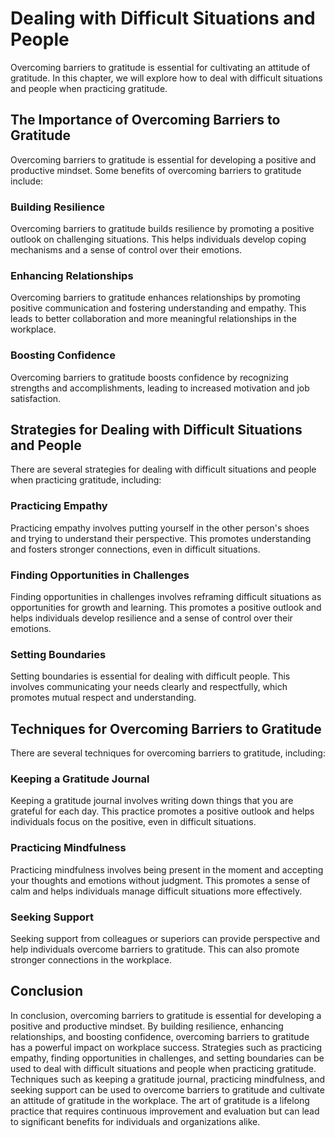 Dealing with Difficult Situations and People
=========================================================================================

Overcoming barriers to gratitude is essential for cultivating an attitude of gratitude. In this chapter, we will explore how to deal with difficult situations and people when practicing gratitude.

The Importance of Overcoming Barriers to Gratitude
--------------------------------------------------

Overcoming barriers to gratitude is essential for developing a positive and productive mindset. Some benefits of overcoming barriers to gratitude include:

### Building Resilience

Overcoming barriers to gratitude builds resilience by promoting a positive outlook on challenging situations. This helps individuals develop coping mechanisms and a sense of control over their emotions.

### Enhancing Relationships

Overcoming barriers to gratitude enhances relationships by promoting positive communication and fostering understanding and empathy. This leads to better collaboration and more meaningful relationships in the workplace.

### Boosting Confidence

Overcoming barriers to gratitude boosts confidence by recognizing strengths and accomplishments, leading to increased motivation and job satisfaction.

Strategies for Dealing with Difficult Situations and People
-----------------------------------------------------------

There are several strategies for dealing with difficult situations and people when practicing gratitude, including:

### Practicing Empathy

Practicing empathy involves putting yourself in the other person's shoes and trying to understand their perspective. This promotes understanding and fosters stronger connections, even in difficult situations.

### Finding Opportunities in Challenges

Finding opportunities in challenges involves reframing difficult situations as opportunities for growth and learning. This promotes a positive outlook and helps individuals develop resilience and a sense of control over their emotions.

### Setting Boundaries

Setting boundaries is essential for dealing with difficult people. This involves communicating your needs clearly and respectfully, which promotes mutual respect and understanding.

Techniques for Overcoming Barriers to Gratitude
-----------------------------------------------

There are several techniques for overcoming barriers to gratitude, including:

### Keeping a Gratitude Journal

Keeping a gratitude journal involves writing down things that you are grateful for each day. This practice promotes a positive outlook and helps individuals focus on the positive, even in difficult situations.

### Practicing Mindfulness

Practicing mindfulness involves being present in the moment and accepting your thoughts and emotions without judgment. This promotes a sense of calm and helps individuals manage difficult situations more effectively.

### Seeking Support

Seeking support from colleagues or superiors can provide perspective and help individuals overcome barriers to gratitude. This can also promote stronger connections in the workplace.

Conclusion
----------

In conclusion, overcoming barriers to gratitude is essential for developing a positive and productive mindset. By building resilience, enhancing relationships, and boosting confidence, overcoming barriers to gratitude has a powerful impact on workplace success. Strategies such as practicing empathy, finding opportunities in challenges, and setting boundaries can be used to deal with difficult situations and people when practicing gratitude. Techniques such as keeping a gratitude journal, practicing mindfulness, and seeking support can be used to overcome barriers to gratitude and cultivate an attitude of gratitude in the workplace. The art of gratitude is a lifelong practice that requires continuous improvement and evaluation but can lead to significant benefits for individuals and organizations alike.
